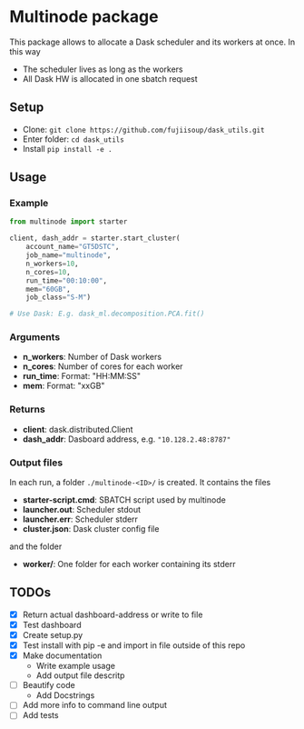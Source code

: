 # Multinode package

This package allows to allocate a Dask scheduler and its workers at once.
In this way
- The scheduler lives as long as the workers
- All Dask HW is allocated in one sbatch request


## Setup
- Clone: ```git clone https://github.com/fujiisoup/dask_utils.git```
- Enter folder: ```cd dask_utils```
- Install ```pip install -e .```

## Usage

### Example
```python
from multinode import starter

client, dash_addr = starter.start_cluster(
    account_name="GT5DSTC",
    job_name="multinode",
    n_workers=10,
    n_cores=10,
    run_time="00:10:00",
    mem="60GB",
    job_class="S-M")

# Use Dask: E.g. dask_ml.decomposition.PCA.fit()
```

### Arguments
- **n_workers**: Number of Dask workers
- **n_cores**: Number of cores for each worker
- **run_time**: Format: "HH:MM:SS"
- **mem**: Format: "xxGB"

### Returns
- **client**: dask.distributed.Client
- **dash_addr**: Dasboard address, e.g. ```"10.128.2.48:8787"```

### Output files
In each run, a folder ```./multinode-<ID>/``` is created. It contains the files
- **starter-script.cmd**: SBATCH script used by multinode
- **launcher.out**: Scheduler stdout
- **launcher.err**: Scheduler stderr
- **cluster.json**: Dask cluster config file

and the folder
- **worker/**: One folder for each worker containing its stderr

## TODOs
- [x] Return actual dashboard-address or write to file
- [x] Test dashboard
- [x] Create setup.py
- [x] Test install with pip -e and import in file outside of this repo
- [x] Make documentation
  - Write example usage
  - Add output file descritp
- [ ] Beautify code
  - Add Docstrings
- [ ] Add more info to command line output
- [ ] Add tests
